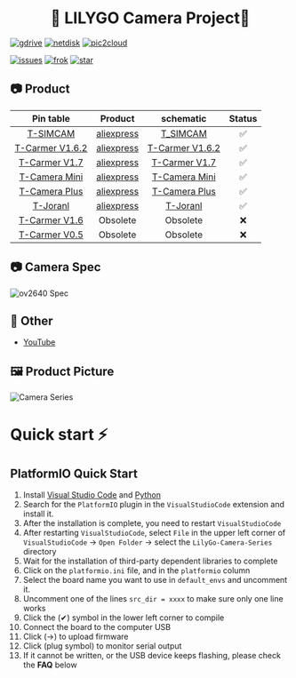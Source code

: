 <h1 align = "center">🌟 LILYGO Camera Project🌟</h1>

[![gdrive](https://github.com/Xinyuan-LilyGO/LilyGo-Camera-Series/actions/workflows/gdrive.yml/badge.svg)](https://github.com/Xinyuan-LilyGO/LilyGo-Camera-Series/actions/workflows/gdrive.yml/build.yml)
[![netdisk](https://github.com/Xinyuan-LilyGO/LilyGo-Camera-Series/actions/workflows/netdisk.yml/badge.svg)](https://github.com/Xinyuan-LilyGO/LilyGo-Camera-Series/actions/workflows/netdisk.yml/build.yml)
[![pic2cloud](https://github.com/Xinyuan-LilyGO/LilyGo-Camera-Series/actions/workflows/pic2cloud.yml/badge.svg)](https://github.com/Xinyuan-LilyGO/LilyGo-Camera-Series/actions/workflows/pic2cloud.yml/build.yml)

[![issues](https://img.shields.io/github/issues/Xinyuan-LilyGO/LilyGo-Camera-Series)](https://github.com/Xinyuan-LilyGO/LilyGo-Camera-Series/issues)
[![frok](https://img.shields.io/github/forks/Xinyuan-LilyGO/LilyGo-Camera-Series)](https://github.com/Xinyuan-LilyGO/LilyGo-Camera-Series/graphs/contributors)
[![star](https://img.shields.io/github/stars/Xinyuan-LilyGO/LilyGo-Camera-Series)](https://github.com/Xinyuan-LilyGO/LilyGo-Camera-Series/stargazers)

## 📷 Product

|      Pin table       |      Product      |       schematic        | Status |
| :------------------: | :---------------: | :--------------------: | :----: |
|    [T-SIMCAM][1]     | [aliexpress][1-1] |    [T_SIMCAM][1-2]     |   ✅    |
| [T-Carmer V1.6.2][2] | [aliexpress][2-1] | [T-Carmer V1.6.2][2-2] |   ✅    |
|  [T-Carmer V1.7][3]  | [aliexpress][3-1] |  [T-Carmer V1.7][3-2]  |   ✅    |
|  [T-Camera Mini][4]  | [aliexpress][4-1] |  [T-Camera Mini][4-2]  |   ✅    |
|  [T-Camera Plus][5]  | [aliexpress][5-1] |  [T-Camera Plus][5-2]  |   ✅    |
|    [T-Joranl][6]     | [aliexpress][6-1] |    [T-Joranl][6-2]     |   ✅    |
|  [T-Carmer V1.6][7]  |     Obsolete      |        Obsolete        |   ❌    |
|  [T-Carmer V0.5][8]  |     Obsolete      |        Obsolete        |   ❌    |

[1]: docs/T_SIMCAM.md
[1-1]: https://www.aliexpress.com/item/3256804364693284.html
[1-2]: schematic/T_SIMCAM-V1.0_Schematic.pdf
[2]: docs/T_CarmerV162.md
[2-1]: https://www.aliexpress.com/item/32968683765.html
[2-2]: schematic/T_CameraV162_Schematic.pdf
[3]: docs/T_CarmerV17.md
[3-1]: https://www.aliexpress.com/item/32968683765.html
[3-2]: schematic/T_CameraV17_Schematic.pdf
[4]: docs/T_CameraMini.md
[4-1]: https://www.aliexpress.com/item/4000329886104.html
[4-2]: schematic/T_CameraMini_Schematic.pdf
[5]: docs/T_CameraPlus.md
[5-1]: https://www.aliexpress.com/item/32971057846.html
[5-2]: schematic/T_CameraPlus_Schematic.pdf
[6]: docs/T_Joranl.md
[6-1]: https://www.aliexpress.com/item/32952409255.html
[6-2]: schematic/T_Jornal_Schematic.pdf
[7]: docs/T_CarmerV16.md
[8]: docs/T_CarmerV05.md

## 📷 Camera Spec

![ov2640 Spec](./docs/_static/readme/ov2640_spec.png)

## 📘 Other

- [YouTube](https://www.youtube.com/watch?v=CibcsmurTbo)

## 🖼 Product Picture

![Camera Series](./docs/_static/readme/camera_series.jpg)


# Quick start ⚡

## PlatformIO Quick Start 

1. Install [Visual Studio Code](https://code.visualstudio.com/) and [Python](https://www.python.org/)
2. Search for the `PlatformIO` plugin in the `VisualStudioCode` extension and install it.
3. After the installation is complete, you need to restart `VisualStudioCode`
4. After restarting `VisualStudioCode`, select `File` in the upper left corner of `VisualStudioCode` -> `Open Folder` -> select the `LilyGo-Camera-Series` directory
5. Wait for the installation of third-party dependent libraries to complete
6. Click on the `platformio.ini` file, and in the `platformio` column
7. Select the board name you want to use in `default_envs` and uncomment it.
8. Uncomment one of the lines `src_dir = xxxx` to make sure only one line works
9. Click the (✔) symbol in the lower left corner to compile
10. Connect the board to the computer USB
11. Click (→) to upload firmware
12. Click (plug symbol) to monitor serial output
13. If it cannot be written, or the USB device keeps flashing, please check the **FAQ** below

